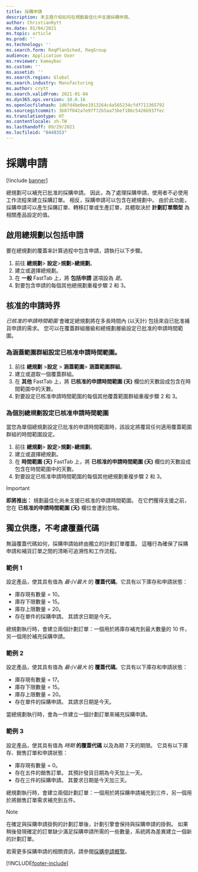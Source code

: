 ```yaml
---
title: 採購申請
description: 本主題介紹如何在規劃最佳化中支援採購申請。
author: ChristianRytt
ms.date: 01/04/2021
ms.topic: article
ms.prod: ''
ms.technology: ''
ms.search.form: ReqPlanSched, ReqGroup
audience: Application User
ms.reviewer: kamaybac
ms.custom: ''
ms.assetid: ''
ms.search.region: Global
ms.search.industry: Manufacturing
ms.author: crytt
ms.search.validFrom: 2021-01-04
ms.dyn365.ops.version: 10.0.16
ms.openlocfilehash: 1d6fd4be0ee1913264c4a565234cfdf711365792
ms.sourcegitcommit: 3b87f042a7e97f72b5aa73bef186c5426b937fec
ms.translationtype: HT
ms.contentlocale: zh-TW
ms.lasthandoff: 09/29/2021
ms.locfileid: "8448353"
---
```

# <a name="purchase-requisitions"></a>採購申請

[!include [banner](../../includes/banner.md)]

總規劃可以補充已批准的採購申請。 因此，為了處理採購申請，使用者不必使用工作流程來建立採購訂單。 相反，採購申請可以包含在總規劃中。 由於此功能，採購申請可以產生採購訂單、轉移訂單或生產訂單，具體取決於 **計劃訂單類型** 為相關產品設定的值。

## <a name="enable-master-plans-to-include-requisitions"></a>啟用總規劃以包括申請

要在總規劃的覆蓋率計算過程中包含申請，請執行以下步驟。

1. 前往 **總規劃**\> **設定**\>**規劃**\>**總規劃**。
1. 建立或選擇總規劃。
1. 在 **一般** FastTab 上，將 **包括申請** 選項設為 *是*。
1. 對要包含申請的每個其他總規劃重複步驟 2 和 3。

## <a name="approved-requisitions-time-fence"></a>核准的申請時界

*已核准的申請時間範圍* 會確定總規劃將在多長時間內 (以天計) 包括來自已批准補貨申請的需求。 您可以在覆蓋群組層級和總規劃層級設定已批准的申請時間範圍。

### <a name="set-the-approved-requisitions-time-fence-for-a-coverage-group"></a>為涵蓋範圍群組設定已核准申請時間範圍。

1. 前往 **總規劃** \>**設定** \> **涵蓋範圍**\> **涵蓋範圍群組**。
1. 建立或選取一個覆蓋群組。
1. 在 **其他** FastTab 上，將 **已核准的申請時間範圍 (天)** 欄位的天數設成包含在時間範圍中的天數。
1. 對要設定已核准申請時間範圍的每個其他覆蓋範圍群組重複步驟 2 和 3。

### <a name="set-the-approved-requisitions-time-fence-for-individual-master-plans"></a>為個別總規劃設定已核准申請時間範圍

當您為單個總規劃設定已批准的申請時間範圍時，該設定將覆寫任何適用覆蓋範圍群組的時間範圍設定。

1. 前往 **總規劃**\> **設定**\>**規劃**\>**總規劃**。
1. 建立或選擇總規劃。
1. 在 **時間範圍 (天)** FastTab 上，將 **已核准的申請時間範圍 (天)** 欄位的天數設成包含在時間範圍中的天數。
1. 對要設定已核准申請時間範圍的每個其他總規劃重複步驟 2 和 3。

> [!IMPORTANT]
> **即將推出：** 規劃最佳化尚未支援已核准的申請時間範圍。 在它們獲得支援之前，您在 **已核准的申請時間範圍 (天)** 欄位會遭到忽略。

## <a name="independent-supply-regardless-of-coverage-code"></a>獨立供應，不考慮覆蓋代碼

無論覆蓋代碼如何，採購申請始終由獨立的計劃訂單覆蓋。 這種行為確保了採購申請和補貨訂單之間的清晰可追溯性和工作流程。

### <a name="example-1"></a>範例 1

設定產品，使其具有值為 *最小/最大* 的 **覆蓋代碼**。它具有以下庫存和申請狀態：

- 庫存現有數量 = 10。
- 庫存下限數量 = 15。
- 庫存上限數量 = 20。
- 存在單件的採購申請。 其請求日期是今天。

總規劃執行時，會建立兩個計劃訂單：一個用於將庫存補充到最大數量的 10 件，另一個用於補充採購申請。

### <a name="example-2"></a>範例 2

設定產品，使其具有值為 *最小/最大* 的 **覆蓋代碼**。它具有以下庫存和申請狀態：

- 庫存現有數量 = 17。
- 庫存下限數量 = 15。
- 庫存上限數量 = 20。
- 存在單件的採購申請。 其請求日期是今天。

當總規劃執行時，會為一件建立一個計劃訂單來補充採購申請。

### <a name="example-3"></a>範例 3

設定產品，使其具有值為 *時期* **的覆蓋代碼** 以及為期 7 天的期限。 它具有以下庫存、銷售訂單和申請狀態：

- 庫存現有數量 = 0。
- 存在五件的銷售訂單。 其預計發貨日期為今天加上一天。
- 存在三件的採購申請。 其要求日期是今天加三天。

總規劃執行時，會建立兩個計劃訂單：一個用於將採購申請補充到三件，另一個用於將銷售訂單需求補充到五件。

> [!NOTE]
> 在確定與採購申請掛鉤的計劃訂單後，計劃引擎會保持與採購申請的掛鉤。 如果稍後發現確定的訂單缺少滿足採購申請所需的一些數量，系統將為差異建立一個新的計劃訂單。

若需更多採購申請的相關資訊，請參閱[採購申請概覽](../../procurement/purchase-requisitions-overview.md)。


[!INCLUDE[footer-include](../../../includes/footer-banner.md)]